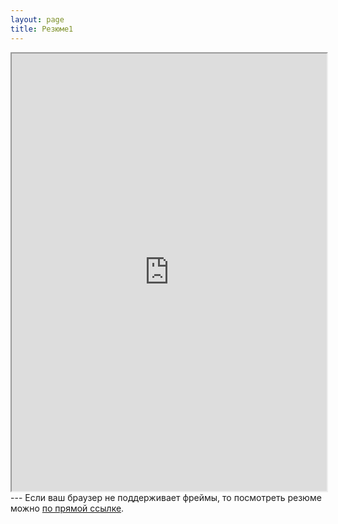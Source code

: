 ```yaml
---
layout: page
title: Резюме1
---
```

<iframe src="https://drive.google.com/file/d/1u2ySsxriiO8MkkHuxD4DBUvkpLn68DNU/preview" width="100%" height="700"></iframe>
---
Если ваш браузер не поддерживает фреймы, то посмотреть резюме можно <a href="https://hh.ru/resume/17bd8b5eff05468e140039ed1f39796f41306c" target="_blank">по прямой ссылке</a>.

